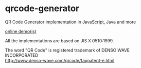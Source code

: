 # qrcode-generator
QR Code Generator implementation in JavaScript, Java and more

[online demo(js)](https://dty717.github.io/qrcode-generator/js/demo/)

All the implementations are based on JIS X 0510:1999.

The word "QR Code" is registered trademark of DENSO WAVE INCORPORATED
<br/>http://www.denso-wave.com/qrcode/faqpatent-e.html

